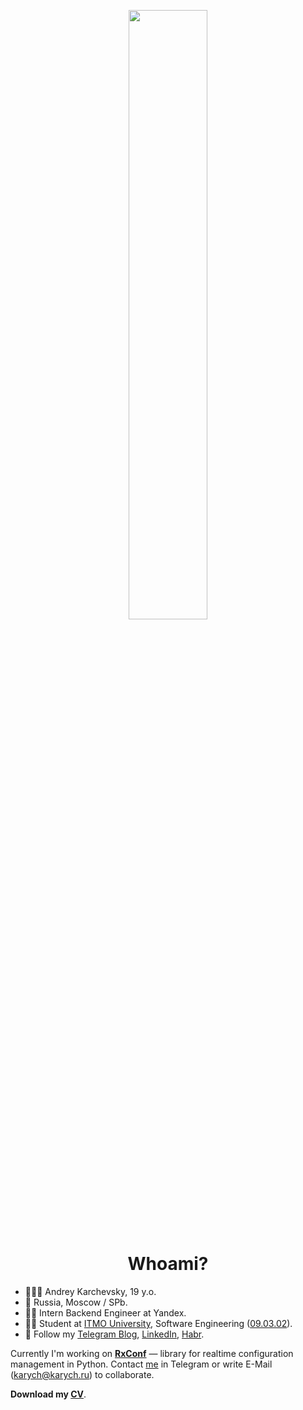 <p align="center" width="100%">
    <img width="50%" src="https://github.com/realkarych/realkarych/assets/62261985/3a185c8c-7922-48a9-8f59-b31745efa481">
</p>

<h1 align="center"> Whoami?</h1>

<ul>
    <li>🤵🏼‍♂️ Andrey Karchevsky, 19 y.o.</li>
    <li>🌆 Russia, Moscow / SPb.</li>
    <li>🧑‍💻 Intern Backend Engineer at Yandex.</li>
    <li>🕵️‍♂️ Student at <a href="https://itmo.ru">ITMO University</a>, Software Engineering (<a href="https://fitp.itmo.ru/p/about-fitp/753">09.03.02</a>).</li>
    <li>💫 Follow my <a href="https://t.me/realkarych">Telegram Blog</a>, <a href="https://linkedin.com/in/karych/">LinkedIn</a>, <a href="https://habr.com/ru/users/realkarych/">Habr</a>.</li>
</ul>

Currently I'm working on <b><a href="https://github.com/realkarych/rxconf">RxConf</a></b> — library for realtime configuration management in Python. Contact <a href="https://t.me/karych">me</a> in Telegram or write E-Mail (karych@karych.ru) to collaborate.

**Download my <a href=https://github.com/realkarych/cv/blob/main/CV.pdf>CV</a>**.
